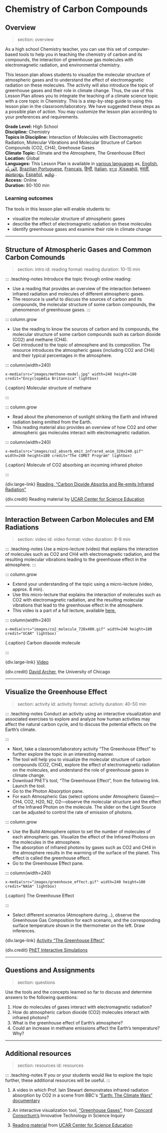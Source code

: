 ﻿# Chemistry of Carbon Compounds  

## Overview
> section: overview

As a high school Chemistry teacher, you can use this set of computer-based tools to help you in teaching the chemistry of carbon and its compounds, the interaction of greenhouse gas molecules with electromagnetic radiation, and environmental chemistry.

This lesson plan allows students to visualize the molecular structure of atmospheric gases and to understand the effect of electromagnetic radiation on these molecules. The activity will also introduce the topic of greenhouse gases and their role in climate change. Thus, the use of this Lesson Plan allows you to integrate the teaching of a climate science topic with a core topic in Chemistry.
This is a step-by-step guide to using this lesson plan in the classroom/laboratory. We have suggested these steps as a possible plan of action. You may customize the lesson plan according to your preferences and requirements.

 
__Grade Level:__ High School   
__Discipline:__ Chemistry   
__Topics in Discipline:__ Interaction of Molecules with Electromagnetic Radiation, Molecular Vibrations and Molecular Structure of Carbon Compounds (CO2, CH4), Greehouse Gases   
__Climate Topic:__ Climate and the Atmosphere, The Greenhouse Effect      
__Location:__ Global   
__Languages:__ This Lesson Plan is available in [various languages](https://tropicsu.org/resources/lesson-plans/trop-icsu-in-different-languages/) as, [English](/resources/carbon-compounds/downloads/English_LP_Chemistry_CarbonCompounds_v2.pdf),[ العَرَبِيَّة](/resources/carbon-compounds/downloads/Arabic_LP_Chemistry_CarbonCompounds.pdf), [Brazilian Portuguese](/resources/carbon-compounds/downloads/BrPortuguese_LP_Chemistry_CarbonCompounds_v2.pdf), [Français](/resources/carbon-compounds/downloads/French_LP_Chemistry_CarbonCompounds_v2.pdf), [हिन्दी](/resources/carbon-compounds/downloads/Hindi_LP_Chemistry_CarbonCompounds_v2.pdf), [Italian](/resources/carbon-compounds/downloads/Italian_LP_Chemistry_CarbonCompounds_v2.pdf), [ಕನ್ನಡ](/resources/carbon-compounds/downloads/Kannada_LP_Chemistry_CarbonCompounds_v2.pdf) ,[Kiswahili](/resources/carbon-compounds/downloads/Kiswahili_LP_Chemistry_CarbonCompounds_v2.pdf), [मराठी](/resources/carbon-compounds/downloads/Marathi_LP_Chemistry_CarbonCompounds_v2.pdf), [മലയാളം](/resources/carbon-compounds/downloads/Malayalam_LP_Chemistry_CarbonCompounds_v2.pdf), [Español](/resources/carbon-compounds/downloads/Spanish_LP_Chemistry_CarbonCompounds_v2.pdf), [தமிழ்](/resources/carbon-compounds/downloads/Tamil_LP_Chemistry_CarbonCompounds_v2.pdf) .     
__Access:__ Online   
__Duration:__ 80-100 min   


### Learning outcomes

The tools in this lesson plan will enable students to:
* visualize the molecular structure of atmospheric gases
* describe the effect of electromagnetic radiation on these molecules
* identify greenhouse gases and examine their role in climate change

---

## Structure of Atmospheric Gases and Common Carbon Comounds 
> section: intro
> id: reading
> format: reading
> duration: 10-15 min

::: .teaching-notes
Introduce the topic through online reading:
* Use a reading that provides an overview of the interaction between infrared radiation and molecules of different atmospheric gases.
* The resoruce is useful to discuss the sources of carbon and its compounds, the molecular structure of some carbon compounds, the phenomenon of greenhouse gases.
:::

::: column.grow
 * Use the reading to know the sources of carbon and its compounds, the molecular structure of some carbon compounds such as carbon dioxide (CO2) and methane (CH4).
 * Get introduced to the topic of atmosphere and its composition. The resource introduces the atmospheric gases (including CO2 and CH4) and their typical percentages in the atmosphere.

::: column(width=240)

    x-media(src="images/methane-model.jpg" width=240 height=180 credit="Encyclopædia Britannica" lightbox)

{.caption}  Molecular structure of methane

:::

::: column.grow
 * Read about the phenomenon of sunlight striking the Earth and infrared radiation being emitted from the Earth.
 * This reading material also provides an overview of how CO2 and other atmospheric gas molecules interact with electromagnetic radiation.

::: column(width=240)

    x-media(src="images/co2_absorb_emit_infrared_anim_320x240.gif" width=240 height=180 credit="The COMET Program" lightbox)

{.caption} Molecule of CO2 absorbing an incoming infrared photon 

:::

{div.large-link} 
[Reading, “Carbon Dioxide Absorbs and Re-emits Infrared Radiation”](https://scied.ucar.edu/carbon-dioxide-absorbs-and-re-emits-infrared-radiation)

{div.credit}
Reading material by [UCAR Center for Science Education](https://scied.ucar.edu/)

---

## Interaction Between Carbon Molecules and EM Radiations
> section: video
> id: video
> format: video
> duration: 8-9 min

::: .teaching-notes
Use a micro-lecture (video) that explains the interaction of molecules such as CO2 and CH4 with electromagnetic radiation, and the resulting molecular vibrations leading to the greenhouse effect in the atmosphere.
:::

::: column.grow
 * Extend your understanding of the topic using a micro-lecture (video, approx. 8 min).
 * Use this micro-lecture that explains the interaction of molecules such as CO2 with electromagnetic radiation, and the resulting molecular vibrations that lead to the greenhouse effect in the atmosphere.
 * This video is a part of a full lecture, available [here.](http://mindonline.uchicago.edu/media/psd/geophys/PHSC_13400_fall2009/lecture5.mp4)

::: column(width=240)

    x-media(src="images/co2_molecule_720x400.gif" width=240 height=180 credit="UCAR" lightbox)

{.caption} Carbon diaoxide molecule

:::

{div.large-link} 
[Video](https://www.coursera.org/lecture/global-warming/greenhouse-gas-physics-SvfZD)

{div.credit} 
[David Archer](http://geosci.uchicago.edu/people/david-archer/), the University of Chicago

---

## Visualize the Greenhouse Effect
> section: activity
> id: activity
> format: activity
> duration: 40-50 min

::: .teaching-notes
Conduct an activity using an interactive visualization and associated exercises to explore and analyze how human activities may affect the natural carbon cycle, and to discuss the potential effects on the Earth’s climate.

:::

* Next, take a classroom/laboratory activity “The Greenhouse Effect” to further explore the topic in an interesting manner.
* The tool will help you to visualize the molecular structure of carbon compounds (CO2, CH4), explore the effect of electromagnetic radiation on the molecules, and understand the role of greenhouse gases in climate change.
* Download PhET’s tool, “The Greenhouse Effect”, from the following link. Launch the tool.
* Go to the Photon Absorption pane.
* For each Atmospheric Gas (select options under Atmospheric Gases)—CH4, CO2, H20, N2, O2—observe the molecular structure and the effect of the Infrared Photon on the molecule. The slider on the Light Source can be adjusted to control the rate of emission of photons.

::: column.grow
 * Use the Build Atmosphere option to set the number of molecules of each atmospheric gas. Visualize the effect of the Infrared Photons on the molecules in the atmosphere.
 * The absorption of infrared photons by gases such as CO2 and CH4 in the atmosphere results in the warming of the surface of the planet. This effect is called the greenhouse effect.
 * Go to the Greenhouse Effect pane.

::: column(width=240)

    x-media(src="images/greenhouse_effect.gif" width=240 height=180 credit="NASA" lightbox)

{.caption} The Greenhouse Effect

:::

* Select different scenarios (Atmosphere during…), observe the Greenhouse Gas Composition for each scenario, and the corresponding surface temperature shown in the thermometer on the left. Draw inferences.

{div.large-link} 
[Activity “The Greenhouse Effect”](https://phet.colorado.edu/en/simulation/greenhouse)

{div.credit} 
[PhET Interactive Simulations](https://phet.colorado.edu/)

---


## Questions and Assignments

> section: questions

Use the tools and the concepts learned so far to discuss and determine answers to the following questions:

1. How do molecules of gases interact with electromagnetic radiation?
2. How do atmospheric carbon dioxide (CO2) molecules interact with infrared photons?
3. What is the greenhouse effect of Earth’s atmosphere?
4. Could an increase in methane emissions affect the Earth’s temperature? Why?

---

## Additional resources
> section: resources
> id: resources

::: .teaching-notes
If you or your students would like to explore the topic further, these additional resources will be useful.
:::

1. A video in which Prof. Iain Stewart demonstrates infrared radiation absorption by CO2 in a scene from BBC's [“Earth: The Climate Wars” documentary](https://www.youtube.com/watch?v=kGaV3PiobYk)

2. An interactive visualization tool, [“Greenhouse Gases”](https://concord.org/stem-resources/greenhouse-gases), from [Concord Consortium’s](https://learn.concord.org/) Innovative Technology in Science Inquiry

3. [Reading material](https://www.ucar.edu/learn/1_3_1.htm) from [UCAR Center for Science Education](https://scied.ucar.edu/)
